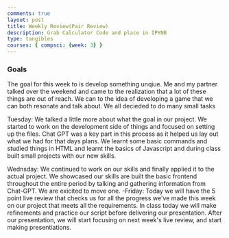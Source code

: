 ```yaml
---
comments: true
layout: post
title: Weekly Review(Pair Review)
description: Grab Calculator Code and place in IPYNB
type: tangibles
courses: { compsci: {week: 3} }
---
```


### Goals 
The goal for this week to is develop something unqiue. Me and my partner talked over the weekend and came to the realization that a lot of these things are out of reach. We can to the idea of developing a game that we can both resonate and talk about. We all decieded to do many small tasks


Tuesday: We talked a little more about what the goal in our project. We started to work on the development side of things and focused on setting up the files. Chat GPT was a key part in this process as it helped us lay out what we had for that days plans. We learnt some basic commands and studied things in HTML and learnt the basics of Javascript and during class built small projects with our new skills.

Wednsday: We continued to work on our skills and finally applied it to the actual project. We showcased our skills are built the basic frontend throughout the entire period by talking and gathering information from Chat-GPT. We are exicited to move one.
-Friday: Today we will have the 5 point live review that checks us for all the progress we've made this week on our project that meets all the requirements. In class today we will make refinements and practice our script before delivering our presentation. After our presentation, we will start focusing on next week's live review, and start making presentiations. 